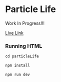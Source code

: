 # Particle Life

Work In Progress!!!

[Live Link](https://therealarman.github.io/ParticleLife/)

### Running HTML

```javascript
cd particleLife

npm install

npm run dev
```

